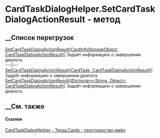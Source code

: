 # CardTaskDialogHelper.SetCardTaskDialogActionResult - метод
##  __Список перегрузок
[SetCardTaskDialogActionResult(CardInfoStorageObject,
CardTaskDialogActionResult)](M_Tessa_Cards_CardTaskDialogHelper_SetCardTaskDialogActionResult_1.htm)|
Задаёт информацию о завершении диалога.  
---|---  
[SetCardTaskDialogActionResult(CardTask,
CardTaskDialogActionResult)](M_Tessa_Cards_CardTaskDialogHelper_SetCardTaskDialogActionResult_2.htm)|
Задаёт информацию о завершении диалога.  
[SetCardTaskDialogActionResult(IDictionary<String, Object>,
CardTaskDialogActionResult)](M_Tessa_Cards_CardTaskDialogHelper_SetCardTaskDialogActionResult.htm)|
Задаёт информацию о завершении диалога.  
## __См. также
#### Ссылки
[CardTaskDialogHelper - ](T_Tessa_Cards_CardTaskDialogHelper.htm)
[Tessa.Cards - пространство имён](N_Tessa_Cards.htm)
